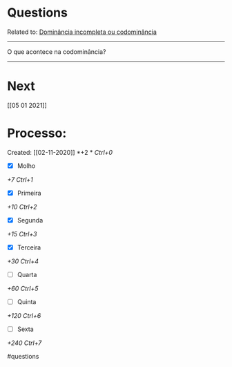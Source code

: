 # Questions
Related to: [Dominância incompleta ou codominância](Domin%C3%A2ncia%20incompleta%20ou%20codomin%C3%A2ncia.md)

---

O que acontece na codominância?

---
# Next
[[05 01 2021]]
# Processo:
Created: [[02-11-2020]]
*+2 *  *Ctrl+0*
- [x] Molho  

*+7*  *Ctrl+1*

- [x] Primeira 

*+10*  *Ctrl+2*

- [x] Segunda

*+15*  *Ctrl+3*

- [x] Terceira 

*+30*  *Ctrl+4*

- [ ] Quarta 

*+60*  *Ctrl+5*

- [ ] Quinta 

*+120*  *Ctrl+6*

- [ ] Sexta 

*+240*  *Ctrl+7*


#questions